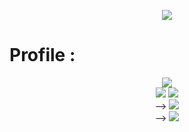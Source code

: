 <p align="center"><img src="https://capsule-render.vercel.app/api?type=Waving&color=auto&customColorList=0&height=300&section=header&text=Seoungwon%20Lee&fontSize=70"></p>

# Profile :

<p align="center">
  <img src="https://hits.seeyoufarm.com/api/count/incr/badge.svg?url=https%3A%2F%2Fgithub.com%2Fmementomorid"><br>
  <a href="https://github.com/ryo-ma/github-profile-trophy"><img src="https://github-profile-trophy.vercel.app/?username=mementomorid&theme=flat&row=1&column=6"></a>
  <img src="https://github-readme-stats.vercel.app/api/top-langs/?username=mementomorid&layout=compact"><br>-->
  <img src="https://github-readme-stats.vercel.app/api?username=mementomorid&show_icons=true&hide_border=true"><br>-->
  <a href="https://solved.ac/profile/notice99"><img src="https://github-readme-solvedac-hyp3rflow.vercel.app/api/?handle=notice99"></a><br>
</p>
